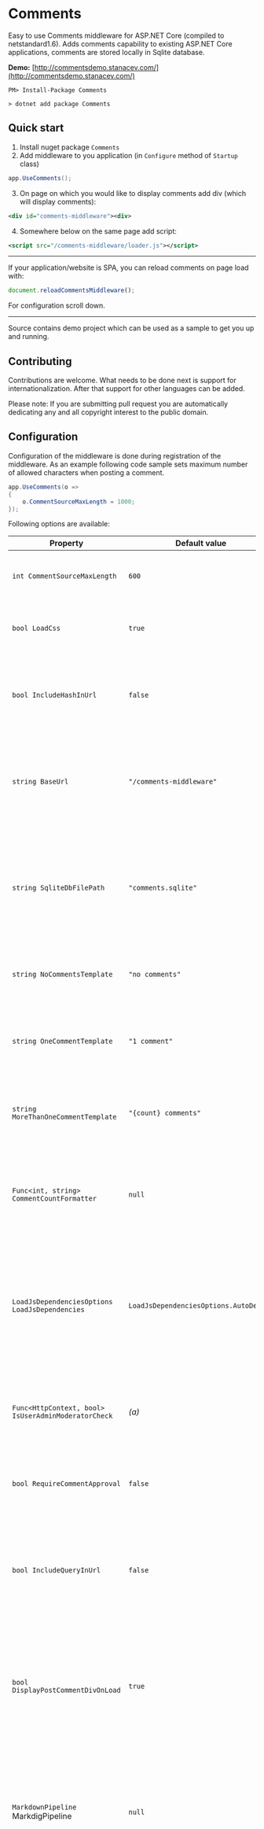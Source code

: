 # Comments
Easy to use Comments middleware for ASP.NET Core (compiled to netstandard1.6).
Adds comments capability to existing ASP.NET Core applications, comments are stored
locally in Sqlite database.

**Demo:** [http://commentsdemo.stanacev.com/](http://commentsdemo.stanacev.com/)

```
PM> Install-Package Comments
```
```
> dotnet add package Comments
```

## Quick start
1. Install nuget package `Comments`
2. Add middleware to you application (in `Configure` method of `Startup` class)
```csharp
app.UseComments();
```
3. On page on which you would like to display comments add div (which will display comments):
```xml
<div id="comments-middleware"><div>
```
4. Somewhere below on the same page add script:
```xml
<script src="/comments-middleware/loader.js"></script>
```

---
If your application/website is SPA, you can reload comments on page load with:
```javascript
document.reloadCommentsMiddleware();
```
For configuration scroll down.

---
Source contains demo project which can be used as a sample to get you
up and running.


## Contributing
Contributions are welcome. What needs to be done next is support for
internationalization. After that support for other languages can be added.

Please note: If you are submitting pull request you are automatically
dedicating any and all copyright interest to the public domain.

## Configuration
Configuration of the middleware is done during registration of the 
middleware. As an example following code sample sets maximum number
of allowed characters when posting a comment.

``` csharp
app.UseComments(o =>
{
    o.CommentSourceMaxLength = 1000;
});
```

Following options are available:

| Property | Default value | Description |
| --- | --- | --- |
| `int CommentSourceMaxLength` | `600` | Maximum allowed character when posting comment. |
| `bool LoadCss` | `true` | Could be set to false, so you can load your own fancy CSS. |
| `bool IncludeHashInUrl` | `false` | Indicates whether hash part of the URL should be included in page URL when posting comments. |
| `string BaseUrl` | `"/comments-middleware"` | Base URL on which middleware responds, don't change this unless you really need to scratch that itch. |
| `string SqliteDbFilePath` | `"comments.sqlite"` | Location of the database file which stores comments. You possibly want to change this to full path of the file. File will be created if one does not already exists. |
| `string NoCommentsTemplate` | `"no comments"` | String indicating how to display zero comments count label. |
| `string OneCommentTemplate` | `"1 comment"` | String indicating how to display comments count label when there is only one comment. |
| `string MoreThanOneCommentTemplate` | `"{count} comments"` | Template that will be used to format label when there is more than one comment. |
| `Func<int, string> CommentCountFormatter` | `null` | Function that can be used to format label displaying comments count. If not null, previous three properties will never be used. |
| `LoadJsDependenciesOptions LoadJsDependencies` | `LoadJsDependenciesOptions.AutoDetect` | Comments middleware depends on knockout js library. This property indicates whether knockout should be automatically loaded or not. |
| `Func<HttpContext, bool> IsUserAdminModeratorCheck` | *(a)* | Function that is invoked when middleware needs to determine if logged in user is comments moderator. |
| `bool RequireCommentApproval` | `false` | If true, comment's will be visible only after approval of moderator. |
| `bool IncludeQueryInUrl` | `false` | If `true` query part of the URL will be used to detect page when loading and posting comments (You should almost always set this to **false**, or leave it intact)  |
| `bool DisplayPostCommentDivOnLoad` | `true` | Indicated if post comment form should be automatically visible on page load, if not, user will have to click on label "Post comment" to see the form |
| `MarkdownPipeline` MarkdigPipeline | `null` | Pipeline of the Markdig markdown to HTML converted. Check [Markdig project](https://github.com/lunet-io/markdig) for details. By default, the most basic pipeline with disabled HTML is used. |
| `Action<CommentModel> InformModerator` | `null` | If not null, it will be called after comment is posted, so moderator can approve/delete comment. Developers could implement this action (send email, or whatever is desired to happen when comment is posted). If call is async, it will be called in fire and forget mode. Developer **should manually handle exceptions** in this action, calling code is not wrapping it in try block.  |

*(a)* = `ctx => ctx.User.Identity.IsAuthenticated && ctx.User.IsInRole("commentsmod")`
